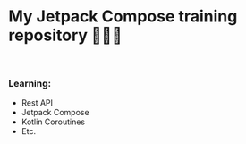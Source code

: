 # My Jetpack Compose training repository 🎯🎯🎯
</br>

### Learning:
- Rest API
- Jetpack Compose
- Kotlin Coroutines
- Etc.
